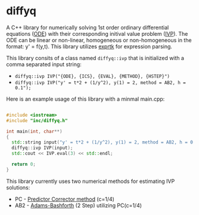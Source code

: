 # diffyq

A C++ library for numerically solving 1st order ordinary differential equations ([ODE](https://en.wikipedia.org/wiki/Ordinary_differential_equation)) with their corresponding initival value problem ([IVP](https://en.wikipedia.org/wiki/Initial_value_problem)). The ODE can be linear or non-linear, homogeneous or non-homogeneous in the format: y' = f(y,t). This library utilizes [exprtk](https://github.com/ArashPartow/exprtk) for expression parsing.

This library consits of a class named ```diffyq::ivp``` that is initialized with a comma separated input string:
* ```diffyq::ivp IVP("{ODE}, {ICS}, {EVAL}, {METHOD}, {HSTEP}")```
* ```diffyq::ivp IVP("y' = t*2 + (1/y^2), y(1) = 2, method = AB2, h = 0.1");```

Here is an example usage of this library with a minmal main.cpp:

```c++

#include <iostream>
#include "inc/diffyq.h"

int main(int, char**) 
{
  std::string input("y' = t*2 + (1/y^2), y(1) = 2, method = AB2, h = 0.1")
  diffyq::ivp IVP(input);
  std::cout << IVP.eval(3) << std::endl;

  return 0;
}

```



This library currently uses two numerical methods for estimating IVP solutions:
* PC - [Predictor Corrector method](https://en.wikipedia.org/wiki/Predictor%E2%80%93corrector_method) (c=1/4)
* AB2 - [Adams-Bashforth](https://en.wikipedia.org/wiki/Linear_multistep_method#Adams%E2%80%93Bashforth_methods) (2 Step) utilizing PC(c=1/4)
